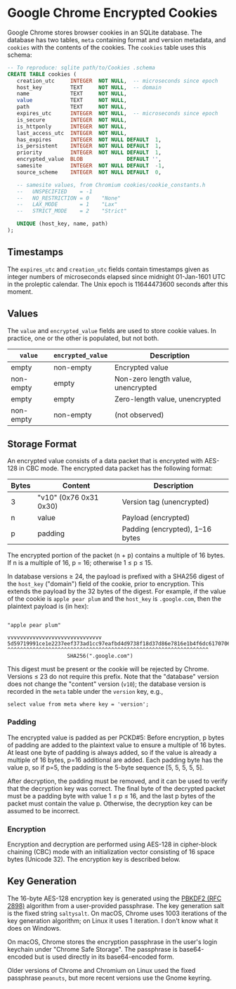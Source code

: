 # Google Chrome Encrypted Cookies

Google Chrome stores browser cookies in an SQLite database.  The database has two tables, `meta` containing format and version metadata, and `cookies` with the contents of the cookies. The `cookies` table uses this schema:

```sql
-- To reproduce: sqlite path/to/Cookies .schema
CREATE TABLE cookies (
   creation_utc     INTEGER  NOT NULL,  -- microseconds since epoch
   host_key         TEXT     NOT NULL,  -- domain
   name             TEXT     NOT NULL,
   value            TEXT     NOT NULL,
   path             TEXT     NOT NULL,
   expires_utc      INTEGER  NOT NULL,  -- microseconds since epoch
   is_secure        INTEGER  NOT NULL,
   is_httponly      INTEGER  NOT NULL,
   last_access_utc  INTEGER  NOT NULL,
   has_expires      INTEGER  NOT NULL DEFAULT  1,
   is_persistent    INTEGER  NOT NULL DEFAULT  1,
   priority         INTEGER  NOT NULL DEFAULT  1,
   encrypted_value  BLOB              DEFAULT '',
   samesite         INTEGER  NOT NULL DEFAULT  -1,
   source_scheme    INTEGER  NOT NULL DEFAULT  0,

   -- samesite values, from Chromium cookies/cookie_constants.h
   --   UNSPECIFIED    = -1
   --   NO_RESTRICTION = 0    "None"
   --   LAX_MODE       = 1    "Lax"
   --   STRICT_MODE    = 2    "Strict"

   UNIQUE (host_key, name, path)
);
```

## Timestamps

The `expires_utc` and `creation_utc` fields contain timestamps given as integer numbers of microseconds elapsed since midnight 01-Jan-1601 UTC in the proleptic calendar. The Unix epoch is 11644473600 seconds after this moment.

## Values

The `value` and `encrypted_value` fields are used to store cookie values. In practice, one or the other is populated, but not both.

| `value`   | `encrypted_value` | Description                        |
| --------- | ----------------- | ---------------------------------- |
| empty     | non-empty         | Encrypted value                    |
| non-empty | empty             | Non-zero length value, unencrypted |
| empty     | empty             | Zero-length value, unencrypted     |
| non-empty | non-empty         | (not observed)                     |

## Storage Format

An encrypted value consists of a data packet that is encrypted with AES-128 in CBC mode. The encrypted data packet has the following format:

| Bytes | Content                | Description                     |
| ----- | ---------------------- | ------------------------------- |
| 3     | "v10" (0x76 0x31 0x30) | Version tag (unencrypted)       |
| n     | value                  | Payload (encrypted)             |
| p     | padding                | Padding (encrypted), 1–16 bytes |

The encrypted portion of the packet (n + p) contains a multiple of 16 bytes. If n is a multiple of 16, p = 16; otherwise 1 ≤ p ≤ 15.

In database versions ≥ 24, the payload is prefixed with a SHA256 digest of the `host_key` ("domain") field of the cookie, prior to encryption. This extends the payload by the 32 bytes of the digest. For example, if the value of the cookie is `apple pear plum` and the `host_key` is `.google.com`, then the plaintext payload is (in hex):

                                                                          "apple pear plum"
                                                                    vvvvvvvvvvvvvvvvvvvvvvvvvvvvvv
    5d59719991ce1e2237eef373ad1cc97eafbd4d9738f18d37d86e7816e1b4f6dc6170706c65207065617220706c756d
    ^^^^^^^^^^^^^^^^^^^^^^^^^^^^^^^^^^^^^^^^^^^^^^^^^^^^^^^^^^^^^^^^
                       SHA256(".google.com")

This digest must be present or the cookie will be rejected by Chrome. Versions ≤ 23 do not require this prefix. Note that the "database" version does not change the "content" version (`v10`); the database version is recorded in the `meta` table under the `version` key, e.g.,

    select value from meta where key = 'version';

### Padding

The encrypted value is padded as per PCKD#5: Before encryption, p bytes of padding are added to the plaintext value to ensure a multiple of 16 bytes. At least one byte of padding is always added, so if the value is already a multiple of 16 bytes, p=16 additional are added. Each padding byte has the value p, so if p=5, the padding is the 5-byte sequence [5, 5, 5, 5, 5].

After decryption, the padding must be removed, and it can be used to verify that the decryption key was correct. The final byte of the decrypted packet must be a padding byte with value 1 ≤ p ≤ 16, and the last p bytes of the packet must contain the value p. Otherwise, the decryption key can be assumed to be incorrect.

### Encryption

Encryption and decryption are performed using AES-128 in cipher-block chaining (CBC) mode with an initialization vector consisting of 16 space bytes (Unicode 32). The encryption key is described below.

## Key Generation

The 16-byte AES-128 encryption key is generated using the [PBKDF2 (RFC 2898)](https://tools.ietf.org/html/rfc2898) algorithm from a user-provided passphrase. The key generation salt is the fixed string `saltysalt`. On macOS, Chrome uses 1003 iterations of the key generation algorithm; on Linux it uses 1 iteration. I don't know what it does on Windows.

On macOS, Chrome stores the encryption passphrase in the user's login keychain under "Chrome Safe Storage". The passphrase is base64-encoded but is used directly in its base64-encoded form.

Older versions of Chrome and Chromium on Linux used the fixed passphrase `peanuts`, but more recent versions use the Gnome keyring.
